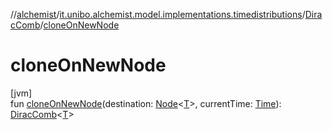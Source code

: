 //[alchemist](../../../index.md)/[it.unibo.alchemist.model.implementations.timedistributions](../index.md)/[DiracComb](index.md)/[cloneOnNewNode](clone-on-new-node.md)

# cloneOnNewNode

[jvm]\
fun [cloneOnNewNode](clone-on-new-node.md)(destination: [Node](../../it.unibo.alchemist.model.interfaces/-node/index.md)<[T](../../it.unibo.alchemist.model.implementations.layers/-step-layer/index.md)>, currentTime: [Time](../../it.unibo.alchemist.model.interfaces/-time/index.md)): [DiracComb](index.md)<[T](../../it.unibo.alchemist.model.implementations.layers/-step-layer/index.md)>
